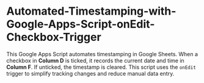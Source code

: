 # Automated-Timestamping-with-Google-Apps-Script-onEdit-Checkbox-Trigger
This Google Apps Script automates timestamping in Google Sheets. When a checkbox in **Column D** is ticked, it records the current date and time in **Column F**. If unticked, the timestamp is cleared. This script uses the `onEdit` trigger to simplify tracking changes and reduce manual data entry.
